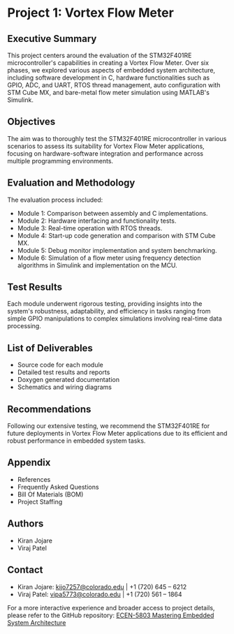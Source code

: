 # Project 1: Vortex Flow Meter

## Executive Summary
This project centers around the evaluation of the STM32F401RE microcontroller's capabilities in creating a Vortex Flow Meter. Over six phases, we explored various aspects of embedded system architecture, including software development in C, hardware functionalities such as GPIO, ADC, and UART, RTOS thread management, auto configuration with STM Cube MX, and bare-metal flow meter simulation using MATLAB's Simulink.

## Objectives
The aim was to thoroughly test the STM32F401RE microcontroller in various scenarios to assess its suitability for Vortex Flow Meter applications, focusing on hardware-software integration and performance across multiple programming environments.

## Evaluation and Methodology
The evaluation process included:
- Module 1: Comparison between assembly and C implementations.
- Module 2: Hardware interfacing and functionality tests.
- Module 3: Real-time operation with RTOS threads.
- Module 4: Start-up code generation and comparison with STM Cube MX.
- Module 5: Debug monitor implementation and system benchmarking.
- Module 6: Simulation of a flow meter using frequency detection algorithms in Simulink and implementation on the MCU.

## Test Results
Each module underwent rigorous testing, providing insights into the system's robustness, adaptability, and efficiency in tasks ranging from simple GPIO manipulations to complex simulations involving real-time data processing.

## List of Deliverables
- Source code for each module
- Detailed test results and reports
- Doxygen generated documentation
- Schematics and wiring diagrams

## Recommendations
Following our extensive testing, we recommend the STM32F401RE for future deployments in Vortex Flow Meter applications due to its efficient and robust performance in embedded system tasks.

## Appendix
- References
- Frequently Asked Questions
- Bill Of Materials (BOM)
- Project Staffing

## Authors
- Kiran Jojare
- Viraj Patel

## Contact
- Kiran Jojare: kijo7257@colorado.edu | +1 (720) 645 – 6212
- Viraj Patel: vipa5773@colorado.edu | +1 (720) 561 – 1864

For a more interactive experience and broader access to project details, please refer to the GitHub repository:
[ECEN-5803 Mastering Embedded System Architecture](https://github.com/kiranj26/ECEN-5803-Mastering-Embedded-System-Architechture)
